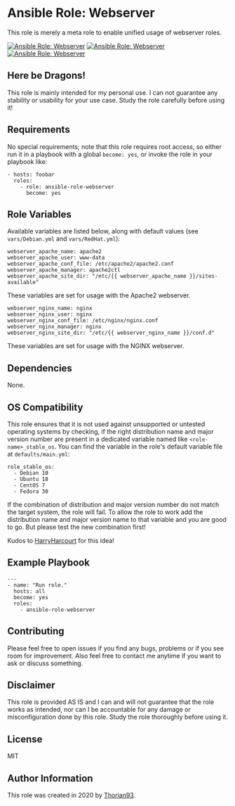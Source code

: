 # Ansible Role: Webserver

This role is merely a meta role to enable unified usage of webserver roles.

[![Ansible Role: Webserver](https://img.shields.io/ansible/role/55151?style=flat-square)](https://galaxy.ansible.com/thorian93/webserver)
[![Ansible Role: Webserver](https://img.shields.io/ansible/quality/55151?style=flat-square)](https://galaxy.ansible.com/thorian93/webserver)
[![Ansible Role: Webserver](https://img.shields.io/ansible/role/d/55151?style=flat-square)](https://galaxy.ansible.com/thorian93/webserver)

## Here be Dragons!

This role is mainly intended for my personal use. I can not guarantee any stability or usability for your use case. Study the role carefully before using it!

## Requirements

No special requirements; note that this role requires root access, so either run it in a playbook with a global `become: yes`, or invoke the role in your playbook like:

    - hosts: foobar
      roles:
        - role: ansible-role-webserver
          become: yes

## Role Variables

Available variables are listed below, along with default values (see `vars/Debian.yml` and `vars/RedHat.yml`):

    webserver_apache_name: apache2
    webserver_apache_user: www-data
    webserver_apache_conf_file: /etc/apache2/apache2.conf
    webserver_apache_manager: apache2ctl
    webserver_apache_site_dir: "/etc/{{ webserver_apache_name }}/sites-available"

These variables are set for usage with the Apache2 webserver.

    webserver_nginx_name: nginx
    webserver_nginx_user: nginx
    webserver_nginx_conf_file: /etc/nginx/nginx.conf
    webserver_nginx_manager: nginx
    webserver_nginx_site_dir: "/etc/{{ webserver_nginx_name }}/conf.d"

These variables are set for usage with the NGINX webserver.

## Dependencies

None.

## OS Compatibility

This role ensures that it is not used against unsupported or untested operating systems by checking, if the right distribution name and major version number are present in a dedicated variable named like `<role-name>_stable_os`. You can find the variable in the role's default variable file at `defaults/main.yml`:

    role_stable_os:
      - Debian 10
      - Ubuntu 18
      - CentOS 7
      - Fedora 30

If the combination of distribution and major version number do not match the target system, the role will fail. To allow the role to work add the distribution name and major version name to that variable and you are good to go. But please test the new combination first!

Kudos to [HarryHarcourt](https://github.com/HarryHarcourt) for this idea!

## Example Playbook

    ---
    - name: "Run role."
      hosts: all
      become: yes
      roles:
        - ansible-role-webserver

## Contributing

Please feel free to open issues if you find any bugs, problems or if you see room for improvement. Also feel free to contact me anytime if you want to ask or discuss something.

## Disclaimer

This role is provided AS IS and I can and will not guarantee that the role works as intended, nor can I be accountable for any damage or misconfiguration done by this role. Study the role thoroughly before using it.

## License

MIT

## Author Information

This role was created in 2020 by [Thorian93](http://thorian93.de/).
